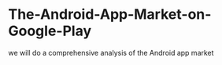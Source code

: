 # The-Android-App-Market-on-Google-Play
we will do a comprehensive analysis of the Android app market
